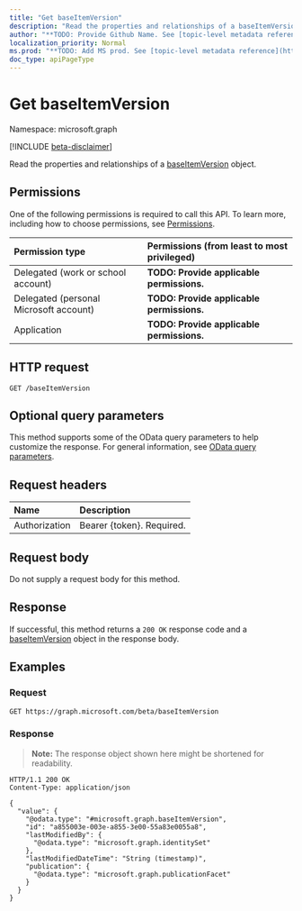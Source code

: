 ```yaml
---
title: "Get baseItemVersion"
description: "Read the properties and relationships of a baseItemVersion object."
author: "**TODO: Provide Github Name. See [topic-level metadata reference](https://msgo.azurewebsites.net/add/document/guidelines/metadata.html#topic-level-metadata)**"
localization_priority: Normal
ms.prod: "**TODO: Add MS prod. See [topic-level metadata reference](https://msgo.azurewebsites.net/add/document/guidelines/metadata.html#topic-level-metadata)**"
doc_type: apiPageType
---
```


# Get baseItemVersion
Namespace: microsoft.graph

[!INCLUDE [beta-disclaimer](../../includes/beta-disclaimer.md)]

Read the properties and relationships of a [baseItemVersion](../resources/baseitemversion.md) object.

## Permissions
One of the following permissions is required to call this API. To learn more, including how to choose permissions, see [Permissions](/graph/permissions-reference).

|Permission type|Permissions (from least to most privileged)|
|:---|:---|
|Delegated (work or school account)|**TODO: Provide applicable permissions.**|
|Delegated (personal Microsoft account)|**TODO: Provide applicable permissions.**|
|Application|**TODO: Provide applicable permissions.**|

## HTTP request

<!-- {
  "blockType": "ignored"
}
-->
``` http
GET /baseItemVersion
```

## Optional query parameters
This method supports some of the OData query parameters to help customize the response. For general information, see [OData query parameters](/graph/query-parameters).

## Request headers
|Name|Description|
|:---|:---|
|Authorization|Bearer {token}. Required.|

## Request body
Do not supply a request body for this method.

## Response

If successful, this method returns a `200 OK` response code and a [baseItemVersion](../resources/baseitemversion.md) object in the response body.

## Examples

### Request
<!-- {
  "blockType": "request",
  "name": "get_baseitemversion"
}
-->
``` http
GET https://graph.microsoft.com/beta/baseItemVersion
```


### Response
>**Note:** The response object shown here might be shortened for readability.
<!-- {
  "blockType": "response",
  "truncated": true,
  "@odata.type": "microsoft.graph.baseItemVersion"
}
-->
``` http
HTTP/1.1 200 OK
Content-Type: application/json

{
  "value": {
    "@odata.type": "#microsoft.graph.baseItemVersion",
    "id": "a855003e-003e-a855-3e00-55a83e0055a8",
    "lastModifiedBy": {
      "@odata.type": "microsoft.graph.identitySet"
    },
    "lastModifiedDateTime": "String (timestamp)",
    "publication": {
      "@odata.type": "microsoft.graph.publicationFacet"
    }
  }
}
```

